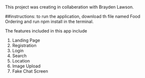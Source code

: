 This project was creating in collaberation with Brayden Lawson. 

##instructions:
to run the application, download th file named Food Ordering and run npm install in the terminal.

The features included in this app include

1. Landing Page
2. Registration
3. Login
4. Search
5. Location
6. Image Upload
7. Fake Chat Screen
